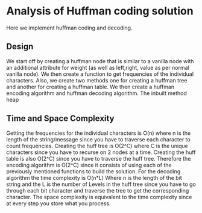 # Analysis of Huffman coding solution

Here we implement huffman coding and decoding.

## Design

We start off by creating a huffman node that is similar to a vanilla node with an additional attribute for weight (as well as left,right, value as per normal vanilla node). We then create a function to get frequencies of the individual characters. Also, we create two methods one for creating a huffman tree and another for creating a huffman table. We then create a huffman encoding algorithm and huffman decoding algorithm. The inbuilt method heap

## Time and Space Complexity

Getting the frequencies for the individual characters is O(n) where n is the length of the string/message since you have to traverse each character to count frequencies. Creating the huff tree is O(2^C) where C is the unique characters since you have to recurse on 2 nodes at a time. Creating the huff table is also O(2^C) since you have to traverse the huff tree. Therefore the encoding algorithm is O(2^C) since it consists of using each of the previously mentioned functions to build the solution. For the decoding algorithm the time complexity is O(n*L) Where n is the length of the bit string and the L is the number of Levels in the huff tree since you have to go through each bit character and traverse the tree to get the corresponding character. The space complexity is equivalent to the time complexity since at every step you store what you process.